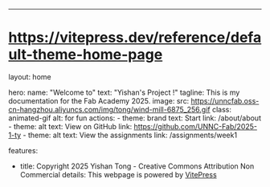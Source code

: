 ---
# https://vitepress.dev/reference/default-theme-home-page
layout: home

hero:
  name: "Welcome to"
  text: "Yishan's Project !"
  tagline: This is my documentation for the Fab Academy 2025.
  image:
    src: https://unncfab.oss-cn-hangzhou.aliyuncs.com/img/tong/wind-mill-6875_256.gif
    class: animated-gif
    alt: for fun
  actions:
    - theme: brand
      text: Start
      link: /about/about
    - theme: alt
      text: View on GitHub
      link: https://github.com/UNNC-Fab/2025-1-ty
    - theme: alt
      text: View the assignments
      link: /assignments/week1
      
      
      


features:
  - title: Copyright 2025 Yishan Tong - Creative Commons Attribution Non Commercial
    details: This webpage is powered by [VitePress](https://vitepress.vuejs.org/)
    
